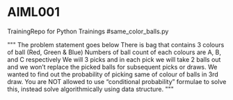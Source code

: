 # AIML001
TrainingRepo for Python Trainings
#same_color_balls.py

"""
The problem statement goes below
    There is bag that contains 3 colours of ball (Red, Green & Blue)
    Numbers of ball count of each colours are A, B, and C respectively
    We will 3 picks and in each pick we will take 2 balls out and we won’t replace the picked balls for subsequent picks or draws.
    We wanted to find out the probability of picking same of colour of balls in 3rd draw.
    You are NOT allowed to use “conditional probability” formulae to solve this, instead solve algorithmically using data structure.
"""

